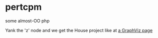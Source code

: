# pertcpm
some almost-OO php

Yank the 'z' node and we get the House project like at <a href="http://boc21first.blogspot.com/p/graphviz.html">a GraphViz page</a>
